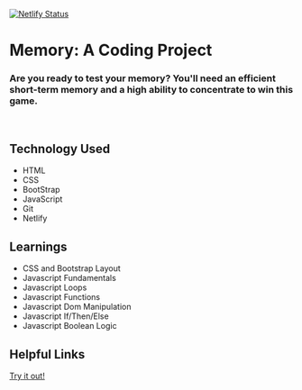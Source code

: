 [![Netlify Status](https://api.netlify.com/api/v1/badges/91107973-6938-4510-b138-31ef963a3b3a/deploy-status)](https://memory.davidblackwelder.dev)

# Memory: A Coding Project

### Are you ready to test your memory? You'll need an efficient short-term memory and a high ability to concentrate to win this game.

<br>

## Technology Used

- HTML
- CSS
- BootStrap
- JavaScript
- Git
- Netlify

## Learnings

- CSS and Bootstrap Layout
- Javascript Fundamentals
- Javascript Loops
- Javascript Functions
- Javascript Dom Manipulation
- Javascript If/Then/Else
- Javascript Boolean Logic

## Helpful Links

[Try it out!](https://memory.davidblackwelder.dev)
